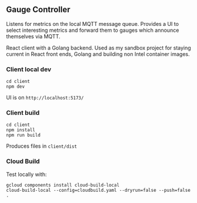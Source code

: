 ## Gauge Controller

Listens for metrics on the local MQTT message queue.
Provides a UI to select interesting metrics and forward them to gauges which announce themselves via MQTT.

React client with a Golang backend.
Used as my sandbox project for staying current in React front ends, Golang and building non Intel container images.



### Client local dev

```
cd client
npm dev
```

UI is on `http://localhost:5173/`


### Client build

```
cd client
npm install
npm run build
```

Produces files in `client/dist`

### Cloud Build

Test locally with:
```
gcloud components install cloud-build-local
cloud-build-local --config=cloudbuild.yaml --dryrun=false --push=false .
```

